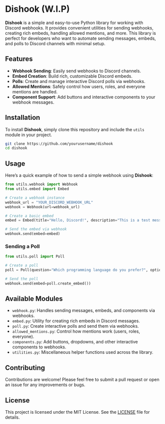 # Dishook (W.I.P)

**Dishook** is a simple and easy-to-use Python library for working with Discord webhooks. It provides convenient utilities for sending webhooks, creating rich embeds, handling allowed mentions, and more. This library is perfect for developers who want to automate sending messages, embeds, and polls to Discord channels with minimal setup.

## Features

- **Webhook Sending**: Easily send webhooks to Discord channels.
- **Embed Creation**: Build rich, customizable Discord embeds.
- **Polls**: Create and manage interactive Discord polls via webhooks.
- **Allowed Mentions**: Safely control how users, roles, and everyone mentions are handled.
- **Component Support**: Add buttons and interactive components to your webhook messages.

## Installation

To install **Dishook**, simply clone this repository and include the `utils` module in your project.

```bash
git clone https://github.com/yourusername/dishook
cd dishook
```

## Usage

Here’s a quick example of how to send a simple webhook using **Dishook**:

```python
from utils.webhook import Webhook
from utils.embed import Embed

# Create a webhook instance
webhook_url = "YOUR_DISCORD_WEBHOOK_URL"
webhook = Webhook(url=webhook_url)

# Create a basic embed
embed = Embed(title="Hello, Discord!", description="This is a test message.")

# Send the embed via webhook
webhook.send(embed=embed)
```

### Sending a Poll

```python
from utils.poll import Poll

# Create a poll
poll = Poll(question="Which programming language do you prefer?", options=["Python", "JavaScript", "Go"])

# Send the poll
webhook.send(embed=poll.create_embed())
```

## Available Modules

- `webhook.py`: Handles sending messages, embeds, and components via webhooks.
- `embed.py`: Utility for creating rich embeds in Discord messages.
- `poll.py`: Create interactive polls and send them via webhooks.
- `allowed_mentions.py`: Control how mentions work (users, roles, everyone).
- `components.py`: Add buttons, dropdowns, and other interactive components to webhooks.
- `utilities.py`: Miscellaneous helper functions used across the library.

## Contributing

Contributions are welcome! Please feel free to submit a pull request or open an issue for any improvements or bugs.

## License

This project is licensed under the MIT License. See the [LICENSE](LICENSE) file for details.
